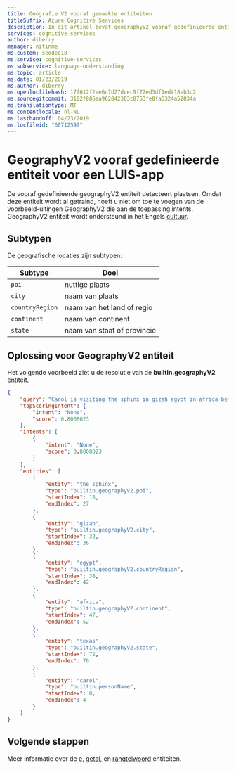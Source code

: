 ```yaml
---
title: Geografie V2 vooraf gemaakte entiteiten
titleSuffix: Azure Cognitive Services
description: In dit artikel bevat geographyV2 vooraf gedefinieerde entiteitgegevens in Language Understanding (LUIS).
services: cognitive-services
author: diberry
manager: nitinme
ms.custom: seodec18
ms.service: cognitive-services
ms.subservice: language-understanding
ms.topic: article
ms.date: 01/23/2019
ms.author: diberry
ms.openlocfilehash: 17f612f2ee6c7d27dcec9f72ed3df1ed418eb3d2
ms.sourcegitcommit: 3102f886aa962842303c8753fe8fa5324a52834a
ms.translationtype: MT
ms.contentlocale: nl-NL
ms.lasthandoff: 04/23/2019
ms.locfileid: "60712597"
---
```

# <a name="geographyv2-prebuilt-entity-for-a-luis-app"></a>GeographyV2 vooraf gedefinieerde entiteit voor een LUIS-app
De vooraf gedefinieerde geographyV2 entiteit detecteert plaatsen. Omdat deze entiteit wordt al getraind, hoeft u niet om toe te voegen van de voorbeeld-uitingen GeographyV2 die aan de toepassing intents. GeographyV2 entiteit wordt ondersteund in het Engels [cultuur](luis-reference-prebuilt-entities.md).

## <a name="subtypes"></a>Subtypen
De geografische locaties zijn subtypen:

|Subtype|Doel|
|--|--|
|`poi`|nuttige plaats|
|`city`|naam van plaats|
|`countryRegion`|naam van het land of regio|
|`continent`|naam van continent|
|`state`|naam van staat of provincie|


## <a name="resolution-for-geographyv2-entity"></a>Oplossing voor GeographyV2 entiteit
Het volgende voorbeeld ziet u de resolutie van de **builtin.geographyV2** entiteit.

```json
{
    "query": "Carol is visiting the sphinx in gizah egypt in africa before heading to texas",
    "topScoringIntent": {
        "intent": "None",
        "score": 0.8008023
    },
    "intents": [
        {
            "intent": "None",
            "score": 0.8008023
        }
    ],
    "entities": [
        {
            "entity": "the sphinx",
            "type": "builtin.geographyV2.poi",
            "startIndex": 18,
            "endIndex": 27
        },
        {
            "entity": "gizah",
            "type": "builtin.geographyV2.city",
            "startIndex": 32,
            "endIndex": 36
        },
        {
            "entity": "egypt",
            "type": "builtin.geographyV2.countryRegion",
            "startIndex": 38,
            "endIndex": 42
        },
        {
            "entity": "africa",
            "type": "builtin.geographyV2.continent",
            "startIndex": 47,
            "endIndex": 52
        },
        {
            "entity": "texas",
            "type": "builtin.geographyV2.state",
            "startIndex": 72,
            "endIndex": 76
        },
        {
            "entity": "carol",
            "type": "builtin.personName",
            "startIndex": 0,
            "endIndex": 4
        }
    ]
} 
```

## <a name="next-steps"></a>Volgende stappen

Meer informatie over de [e](luis-reference-prebuilt-email.md), [getal](luis-reference-prebuilt-number.md), en [rangtelwoord](luis-reference-prebuilt-ordinal.md) entiteiten. 

